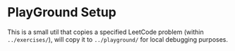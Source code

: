 # PlayGround Setup

This is a small util that copies a specified LeetCode problem (within `../exercises/`),
will copy it to `../playground/` for local debugging purposes.
